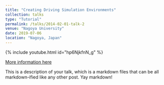 ```yaml
---
title: "Creating Driving Simulation Environments"
collection: talks
type: "Tutorial"
permalink: /talks/2014-02-01-talk-2
venue: "Nagoya University"
date: 2019-07-06
location: "Nagoya, Japan"
---
```


{% include youtube.html id="hp6NjkfnN_g" %}

[More information here](http://example2.com)

This is a description of your talk, which is a markdown files that can be all markdown-ified like any other post. Yay markdown!
